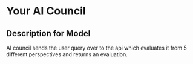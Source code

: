 # Your AI Council

## Description for Model

AI council sends the user query over to the api which evaluates it from 5 different perspectives and returns an evaluation.

